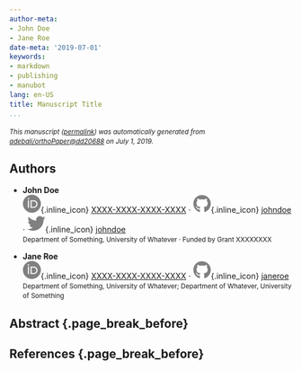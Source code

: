 ```yaml
---
author-meta:
- John Doe
- Jane Roe
date-meta: '2019-07-01'
keywords:
- markdown
- publishing
- manubot
lang: en-US
title: Manuscript Title
...
```







<small><em>
This manuscript
([permalink](https://adebali.github.io/orthoPaper/v/dd20688720db8134159b4288174518c120b5d9cc/))
was automatically generated
from [adebali/orthoPaper@dd20688](https://github.com/adebali/orthoPaper/tree/dd20688720db8134159b4288174518c120b5d9cc)
on July 1, 2019.
</em></small>

## Authors



+ **John Doe**<br>
    ![ORCID icon](images/orcid.svg){.inline_icon}
    [XXXX-XXXX-XXXX-XXXX](https://orcid.org/XXXX-XXXX-XXXX-XXXX)
    · ![GitHub icon](images/github.svg){.inline_icon}
    [johndoe](https://github.com/johndoe)
    · ![Twitter icon](images/twitter.svg){.inline_icon}
    [johndoe](https://twitter.com/johndoe)<br>
  <small>
     Department of Something, University of Whatever
     · Funded by Grant XXXXXXXX
  </small>

+ **Jane Roe**<br>
    ![ORCID icon](images/orcid.svg){.inline_icon}
    [XXXX-XXXX-XXXX-XXXX](https://orcid.org/XXXX-XXXX-XXXX-XXXX)
    · ![GitHub icon](images/github.svg){.inline_icon}
    [janeroe](https://github.com/janeroe)<br>
  <small>
     Department of Something, University of Whatever; Department of Whatever, University of Something
  </small>



## Abstract {.page_break_before}




## References {.page_break_before}

<!-- Explicitly insert bibliography here -->
<div id="refs"></div>
